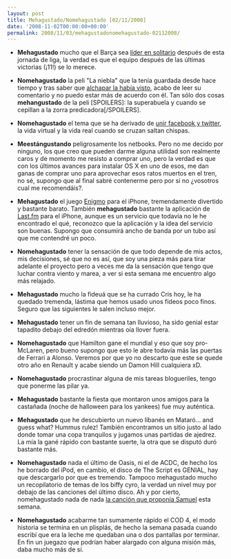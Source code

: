 ```yaml
---
layout: post
title: Mehagustado/Nomehagustado [02/11/2008]
date: '2008-11-02T00:00:00+00:00'
permalink: 2008/11/03/mehagustadonomehagustado-02112008/
---
```

- <strong>Mehagustado</strong> mucho que el Barça sea <a href="http://www.marca.com/edicion/marca/futbol/1a_division/es/index.html">líder en solitario</a> después de esta jornada de liga, la verdad es que el equipo después de las últimas victorias (¡11!) se lo merece.

- <strong>Nomehagustado</strong> la peli "La niebla" que la tenía guardada desde hace tiempo y tras saber que <a href="http://www.alchapar.com/?p=588">alchapar la había visto</a>, acabo de leer su comentario y no puedo estar más de acuerdo con él. Tan sólo dos cosas <strong>mehangustado</strong> de la peli [SPOILERS]: la superabuela y cuando se cepillan a la zorra predicadora[/SPOILERS].

- <strong>Nomehagustado</strong> el tema que se ha derivado de <a href="http://resistancefutile.com/2008/11/02/separando-facebook-de-twitter-y-por-que-tenerlos-unidos-es-fail/">unir facebook y twitter</a>, la vida virtual y la vida real cuando se cruzan saltan chispas.

- <strong>Meestángustando</strong> peligrosamente los netbooks. Pero no me decido por ninguno, los que creo que pueden darme alguna utilidad son realmente caros y de momento me resisto a comprar uno, pero la verdad es que con los últimos avances para instalar OS X en uno de esos, me dan ganas de comprar uno para aprovechar esos ratos muertos en el tren, no sé, supongo que al final sabré contenerme pero por si no ¿vosotros cual me recomendáis?.

- <strong>Mehagustado</strong> el juego <a href="http://phobos.apple.com/WebObjects/MZStore.woa/wa/viewSoftware?id=281736535&mt=8">Enigmo</a> para el iPhone, tremendamente divertido y bastante barato. También <strong>mehagustado</strong> bastante la aplicación de <a href="http://phobos.apple.com/WebObjects/MZStore.woa/wa/viewSoftware?id=284916679&mt=8">Last.fm</a> para el iPhone, aunque es un servicio que todavía no le he encontrado el qué, reconozco que la aplicación y la idea del servicio son buenas. Supongo que consumirá ancho de banda por un tubo así que me contendré un poco.

- <strong>Nomehagustado</strong> tener la sensación de que todo depende de mis actos, mis decisiones, sé que no es así, que soy una pieza más para tirar adelante el proyecto pero a veces me da la sensación que tengo que luchar contra viento y marea, a ver si esta semana me encuentro algo más relajado.

- <strong>Mehagustado</strong> mucho la fideuá que se ha currado Cris hoy, le ha quedado tremenda, lástima que hemos usado unos fideos poco finos. Seguro que las siguientes le salen incluso mejor. 

-  <strong>Mehagustado</strong> tener un fin de semana tan lluvioso, ha sido genial estar tapadito debajo del edredón mientras oía llover fuera.

- <strong>Nomehagustado</strong> que Hamilton gane el mundial y eso que soy pro-McLaren, pero bueno supongo que esto le abre todavía más las puertas de Ferrari a Alonso. Veremos por que yo no descarto que este se quede otro año en Renault y acabe siendo un Damon Hill cualquiera xD.

- <strong>Nomehagustado</strong> procrastinar alguna de mis tareas blogueriles, tengo que ponerme las pilar ya.

- <strong>Mehagustado</strong> bastante la fiesta que montaron unos amigos para la castañada (noche de halloween para los yankees) fue muy auténtica.

- <strong>Mehagustado</strong> que he descubierto un nuevo libanés en Mataró... and guess what? Hummus rulez! También encontramos un sitio justo al lado donde tomar una copa tranquilos y jugamos unas partidas de ajedrez. La mía la gané rápido con bastante suerte, la otra que se disputó duró bastante más.

- <strong>Nomehagustado</strong> nada el último de Oasis, ni el de ACDC, de hecho los he borrado del iPod, en cambio, el disco de The Script es GENIAL, hay que descargarlo por que es tremendo. Tampoco mehagustado mucho un recopilatorio de temas de los biffy cyro, la verdad un nivel muy por debajo de las canciones del último disco. Ah y por cierto, nomehagustado nada de nada <a href="http://sopmacsl.com/2008/11/01/canciones-de-un-fin-de-semana-61/">la canción que proponía Samuel</a> esta semana.

- <strong>Nomehagustado</strong> acabarme tan sumamente rápido el COD 4, el modo historia se termina en un plisplás, de hecho la semana pasada cuando escribí que era la leche me quedaban una o dos pantallas por terminar. En fin un juegazo que podrían haber alargado con alguna misión más, daba mucho más de sí.
